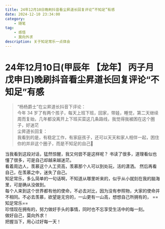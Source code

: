 ```yaml
---
title: 24年12月10日晚刷抖音看尘昇道长回复评论“不知足”有感
date: 2024-12-10 23:34:00
category:
    - 随笔
tag: 
    - 感悟
    - 莫向外求
description: 关于知足常乐一点体会
---
```

# 24年12月10日(甲辰年 【龙年】 丙子月 戊申日)晚刷抖音看尘昇道长回复评论“不知足”有感
> “杨杨爵士”在尘昇道长抖音下评论：  
>   今年 34 岁了有两个孩子，每天上班下班，回家，带娃，睡觉，第二天继续周而复始，几年都没离开上下班买菜这几条路线，我觉得我被困在这个圈子，好迷茫  
> 尘昇道长回复：  
>   我看到的是，有稳定工作，有家庭孩子，还可以天天和家人相伴一起，困住你的并非这个圈子，而是不知足的自己🌹

当我看到这段对话，猛然惊醒，我又何尝不是这样呢？
书读了很多，道理看似也懂了很多，可是自己却越来越迷茫。  
看着周边人，羡慕这个人工资高，羡慕那个人可以到处玩，活的潇洒。
然后再看自己，在羡慕之中，迷失了自己。  
知足常乐，多么简单的一句话啊，不知道从哪里听来的，似乎从小就刻在我的脑海里，可是确从没做到。  
每个人来到这个世界都有他的使命，不必去对比，因为没有参照物，大家的使命并不相同。不必去羡慕，欲望是无穷的，一山更有一山高，想想自己所拥有的， ==知足常乐==  
珍惜现在拥有的，努力做好手头的事情，同时也不忘享受生活中的每一刻。  
做好自己，莫向外求！  
把握当下，用心过好每一天！


